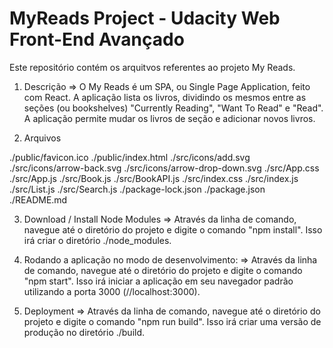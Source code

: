 # MyReads Project - Udacity Web Front-End Avançado

Este repositório contém os arquitvos referentes ao projeto My Reads.

1. Descrição
=> O My Reads é um SPA, ou Single Page Application, feito com React. A aplicação lista os livros, dividindo os mesmos entre as seções (ou bookshelves) "Currently Reading", "Want To Read" e "Read". A aplicação permite mudar os livros de seção e adicionar novos livros.

2. Arquivos

./public/favicon.ico
./public/index.html
./src/icons/add.svg
./src/icons/arrow-back.svg
./src/icons/arrow-drop-down.svg
./src/App.css
./src/App.js
./src/Book.js
./src/BookAPI.js
./src/index.css
./src/index.js
./src/List.js
./src/Search.js
./package-lock.json
./package.json
./README.md

3. Download / Install Node Modules
=> Através da linha de comando, navegue até o diretório do projeto e digite o comando "npm install". Isso irá criar o diretório ./node_modules.

4. Rodando a aplicação no modo de desenvolvimento:
=> Através da linha de comando, navegue até o diretório do projeto e digite o comando "npm start". Isso irá iniciar a aplicação em seu navegador padrão utilizando a porta 3000 (//localhost:3000).

5. Deployment
=> Através da linha de comando, navegue até o diretório do projeto e digite o comando "npm run build". Isso irá criar uma versão de produção no diretório ./build.



